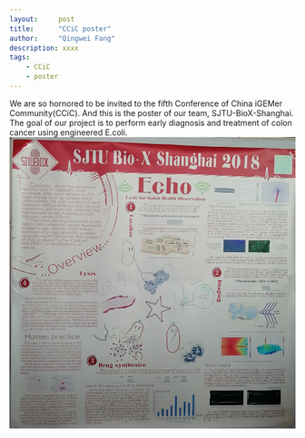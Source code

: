```yaml
---
layout:     post
title:      "CCiC poster"
author:     "Qingwei Fang"
description: xxxx
tags:
    - CCiC
    - poster
---
```

We are so hornored to be invited to the fifth Conference of China iGEMer Community(CCiC). And this is the poster of our team, SJTU-BioX-Shanghai. The goal of our project is to perform early diagnosis and treatment of colon cancer using engineered E.coli. 
![CCiC poster](/assets/img/CCiC_poster2.jpg)
